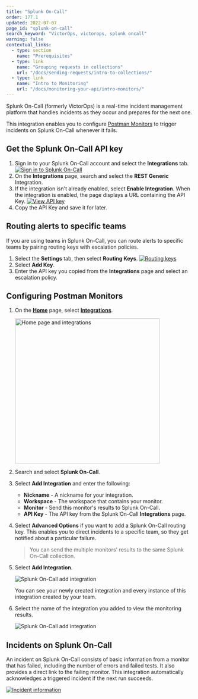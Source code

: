 ```yaml
---
title: "Splunk On-Call"
order: 177.1
updated: 2022-07-07
page_id: "splunk-on-call"
search_keyword: "VictorOps, victorops, splunk oncall"
warning: false
contextual_links:
  - type: section
    name: "Prerequisites"
  - type: link
    name: "Grouping requests in collections"
    url: "/docs/sending-requests/intro-to-collections/"
  - type: link
    name: "Intro to Monitoring"
    url: "/docs/monitoring-your-api/intro-monitors/"
---
```


Splunk On-Call (formerly VictorOps) is a real-time incident management platform that handles incidents as they occur and prepares for the next one.

This integration enables you to configure [Postman Monitors](/docs/monitoring-your-api/intro-monitors/) to trigger incidents on Splunk On-Call whenever it fails.

## Get the Splunk On-Call API key

1. Sign in to your Splunk On-Call account and select the **Integrations** tab.
   [![Sign in to Splunk On-Call](https://assets.postman.com/postman-docs/splunk-on-call-integrations-2.jpg)](https://assets.postman.com/postman-docs/splunk-on-call-integrations-2.jpg)
1. On the **Integrations** page, search and select the **REST Generic** Integration.
1. If the integration isn't already enabled, select **Enable Integration**. When the integration is enabled, the page displays a URL containing the API Key.
   [![View API key](https://assets.postman.com/postman-docs/splunk-on-call-copy-api-key.jpg)](https://assets.postman.com/postman-docs/splunk-on-call-copy-api-key.jpg)
1. Copy the API Key and save it for later.

## Routing alerts to specific teams

If you are using teams in Splunk On-Call, you can route alerts to specific teams by pairing routing keys with escalation policies.

1. Select the **Settings** tab, then select **Routing Keys**.
   [![Routing keys](https://assets.postman.com/postman-docs/splunk-on-call-routing-keys-1.jpg)](https://assets.postman.com/postman-docs/splunk-on-call-routing-keys-1.jpg)
1. Select **Add Key**.
1. Enter the API key you copied from the **Integrations** page and select an escalation policy.

## Configuring Postman Monitors

1. On the **[Home](https://go.postman.co/home)** page, select **[Integrations](https://go.postman.co/integrations)**.

    <img alt="Home page and integrations" src="https://assets.postman.com/postman-docs/v10/home-integrations-v10.jpg" width="390px">

1. Search and select **Splunk On-Call**.
1. Select **Add Integration** and enter the following:
    * **Nickname** -   A nickname for your integration.
    * **Workspace** -  The workspace that contains your monitor.
    * **Monitor** -   Send this monitor's results to Splunk On-Call.
    * **API Key** -  The API key from the Splunk On-Call **Integrations** page.
1. Select **Advanced Options** if you want to add a Splunk On-Call routing key. This enables you to direct incidents to a specific team, so they get notified about a particular failure.
    > You can send the multiple monitors' results to the same Splunk On-Call collection.
1. Select **Add Integration**.

   ![Splunk On-Call add integration](https://assets.postman.com/postman-docs/splunk-on-call-add-integration-config.jpg)

   You can see your newly created integration and every instance of this integration created by your team.

1. Select the name of the integration you added to view the monitoring results.

   ![Splunk On-Call add integration](https://assets.postman.com/postman-docs/splunk-on-call-view-all-integrations.jpg)

## Incidents on Splunk On-Call

An incident on Splunk On-Call consists of basic information from a monitor that has failed, including the number of errors and failed tests. It also provides a direct link to the failing monitor. This integration automatically acknowledges a triggered incident if the next run succeeds.

[![Incident information](https://assets.postman.com/postman-docs/splunk-on-call-incident-info.jpg)](https://assets.postman.com/postman-docs/splunk-on-call-incident-info.jpg)
